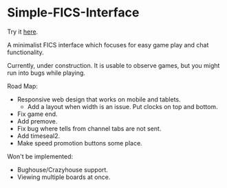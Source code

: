 # Simple-FICS-Interface
Try it <a href="https://cday-with-ai.github.io/Simple-FICS-Interface/" target="_blank">here</a>.

A minimalist FICS interface which focuses for easy game play and chat functionality.

Currently, under construction. It is usable to observe games, but you might run into bugs while playing.

Road Map:
- Responsive web design that works on mobile and tablets.
  - Add a layout when width is an issue. Put clocks on top and bottom.
- Fix game end.
- Add premove.
- Fix bug where tells from channel tabs are not sent.
- Add timeseal2.
- Make speed promotion buttons some place.

Won't be implemented:
- Bughouse/Crazyhouse support.
- Viewing multiple boards at once.




